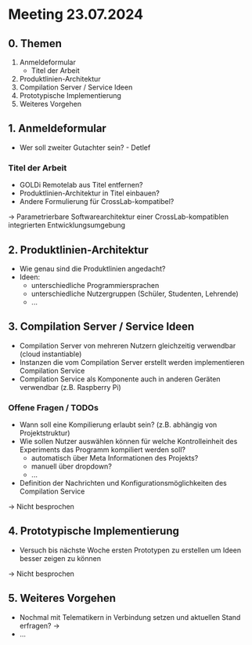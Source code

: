 # Meeting 23.07.2024

## 0. Themen

1. Anmeldeformular
   - Titel der Arbeit
2. Produktlinien-Architektur
3. Compilation Server / Service Ideen
4. Prototypische Implementierung
5. Weiteres Vorgehen

## 1. Anmeldeformular

- Wer soll zweiter Gutachter sein? - Detlef

### Titel der Arbeit

- GOLDi Remotelab aus Titel entfernen?
- Produktlinien-Architektur in Titel einbauen?
- Andere Formulierung für CrossLab-kompatibel?

-> Parametrierbare Softwarearchitektur einer CrossLab-kompatiblen integrierten Entwicklungsumgebung

## 2. Produktlinien-Architektur

- Wie genau sind die Produktlinien angedacht?
- Ideen:
  - unterschiedliche Programmiersprachen
  - unterschiedliche Nutzergruppen (Schüler, Studenten, Lehrende)
  - ...

## 3. Compilation Server / Service Ideen

- Compilation Server von mehreren Nutzern gleichzeitig verwendbar (cloud instantiable)
- Instanzen die vom Compilation Server erstellt werden implementieren Compilation Service
- Compilation Service als Komponente auch in anderen Geräten verwendbar (z.B. Raspberry Pi)

### Offene Fragen / TODOs

- Wann soll eine Kompilierung erlaubt sein? (z.B. abhängig von Projektstruktur)
- Wie sollen Nutzer auswählen können für welche Kontrolleinheit des Experiments das Programm kompiliert werden soll?
  - automatisch über Meta Informationen des Projekts?
  - manuell über dropdown?
  - ...
- Definition der Nachrichten und Konfigurationsmöglichkeiten des Compilation Service

-> Nicht besprochen

## 4. Prototypische Implementierung

- Versuch bis nächste Woche ersten Prototypen zu erstellen um Ideen besser zeigen zu können

-> Nicht besprochen

## 5. Weiteres Vorgehen

- Nochmal mit Telematikern in Verbindung setzen und aktuellen Stand erfragen? ->
- ...
